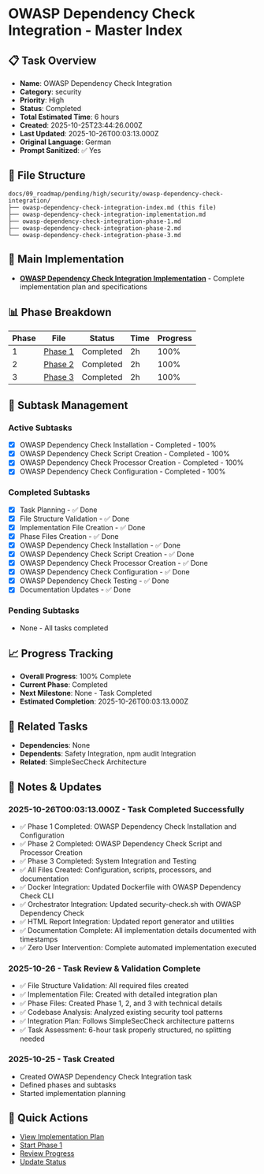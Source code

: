 # OWASP Dependency Check Integration - Master Index

## 📋 Task Overview
- **Name**: OWASP Dependency Check Integration
- **Category**: security
- **Priority**: High
- **Status**: Completed
- **Total Estimated Time**: 6 hours
- **Created**: 2025-10-25T23:44:26.000Z
- **Last Updated**: 2025-10-26T00:03:13.000Z
- **Original Language**: German
- **Prompt Sanitized**: ✅ Yes

## 📁 File Structure
```
docs/09_roadmap/pending/high/security/owasp-dependency-check-integration/
├── owasp-dependency-check-integration-index.md (this file)
├── owasp-dependency-check-integration-implementation.md
├── owasp-dependency-check-integration-phase-1.md
├── owasp-dependency-check-integration-phase-2.md
└── owasp-dependency-check-integration-phase-3.md
```

## 🎯 Main Implementation
- **[OWASP Dependency Check Integration Implementation](./owasp-dependency-check-integration-implementation.md)** - Complete implementation plan and specifications

## 📊 Phase Breakdown
| Phase | File | Status | Time | Progress |
|-------|------|--------|------|----------|
| 1 | [Phase 1](./owasp-dependency-check-integration-phase-1.md) | Completed | 2h | 100% |
| 2 | [Phase 2](./owasp-dependency-check-integration-phase-2.md) | Completed | 2h | 100% |
| 3 | [Phase 3](./owasp-dependency-check-integration-phase-3.md) | Completed | 2h | 100% |

## 🔄 Subtask Management
### Active Subtasks
- [x] OWASP Dependency Check Installation - Completed - 100%
- [x] OWASP Dependency Check Script Creation - Completed - 100%
- [x] OWASP Dependency Check Processor Creation - Completed - 100%
- [x] OWASP Dependency Check Configuration - Completed - 100%

### Completed Subtasks
- [x] Task Planning - ✅ Done
- [x] File Structure Validation - ✅ Done
- [x] Implementation File Creation - ✅ Done
- [x] Phase Files Creation - ✅ Done
- [x] OWASP Dependency Check Installation - ✅ Done
- [x] OWASP Dependency Check Script Creation - ✅ Done
- [x] OWASP Dependency Check Processor Creation - ✅ Done
- [x] OWASP Dependency Check Configuration - ✅ Done
- [x] OWASP Dependency Check Testing - ✅ Done
- [x] Documentation Updates - ✅ Done

### Pending Subtasks
- None - All tasks completed

## 📈 Progress Tracking
- **Overall Progress**: 100% Complete
- **Current Phase**: Completed
- **Next Milestone**: None - Task Completed
- **Estimated Completion**: 2025-10-26T00:03:13.000Z

## 🔗 Related Tasks
- **Dependencies**: None
- **Dependents**: Safety Integration, npm audit Integration
- **Related**: SimpleSecCheck Architecture

## 📝 Notes & Updates
### 2025-10-26T00:03:13.000Z - Task Completed Successfully
- ✅ Phase 1 Completed: OWASP Dependency Check Installation and Configuration
- ✅ Phase 2 Completed: OWASP Dependency Check Script and Processor Creation
- ✅ Phase 3 Completed: System Integration and Testing
- ✅ All Files Created: Configuration, scripts, processors, and documentation
- ✅ Docker Integration: Updated Dockerfile with OWASP Dependency Check CLI
- ✅ Orchestrator Integration: Updated security-check.sh with OWASP Dependency Check
- ✅ HTML Report Integration: Updated report generator and utilities
- ✅ Documentation Complete: All implementation details documented with timestamps
- ✅ Zero User Intervention: Complete automated implementation executed

### 2025-10-26 - Task Review & Validation Complete
- ✅ File Structure Validation: All required files created
- ✅ Implementation File: Created with detailed integration plan
- ✅ Phase Files: Created Phase 1, 2, and 3 with technical details
- ✅ Codebase Analysis: Analyzed existing security tool patterns
- ✅ Integration Plan: Follows SimpleSecCheck architecture patterns
- ✅ Task Assessment: 6-hour task properly structured, no splitting needed

### 2025-10-25 - Task Created
- Created OWASP Dependency Check Integration task
- Defined phases and subtasks
- Started implementation planning

## 🚀 Quick Actions
- [View Implementation Plan](./owasp-dependency-check-integration-implementation.md)
- [Start Phase 1](./owasp-dependency-check-integration-phase-1.md)
- [Review Progress](#progress-tracking)
- [Update Status](#notes--updates)
